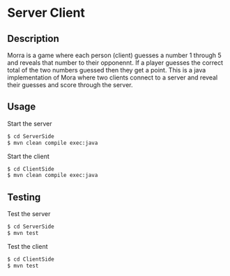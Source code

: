 # Server Client

## Description
Morra is a game where each person (client) guesses a number 1 through 5
and reveals that number to their opponennt. If a player guesses the correct total of the two numbers guessed then they get a point. This is a java implementation of Mora where two clients connect to a server and reveal their guesses and score through the server.

## Usage
Start the server
```bash
$ cd ServerSide
$ mvn clean compile exec:java
```

Start the client
```bash
$ cd ClientSide
$ mvn clean compile exec:java
```

## Testing
Test the server
```bash
$ cd ServerSide
$ mvn test
```


Test the client
```bash
$ cd ClientSide
$ mvn test
```
